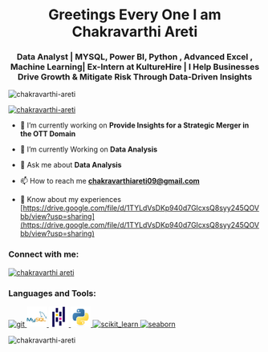 <h1 align="center">Greetings Every One I am  Chakravarthi Areti</h1>
<h3 align="center">Data Analyst | MYSQL, Power BI, Python , Advanced Excel , Machine Learning| Ex-Intern at KultureHire | I Help Businesses Drive Growth & Mitigate Risk Through Data-Driven Insights</h3>

<p align="left"> <img src="https://komarev.com/ghpvc/?username=chakravarthi-areti&label=Profile%20views&color=0e75b6&style=flat" alt="chakravarthi-areti" /> </p>

<p align="left"> <a href="https://github.com/ryo-ma/github-profile-trophy"><img src="https://github-profile-trophy.vercel.app/?username=chakravarthi-areti" alt="chakravarthi-areti" /></a> </p>

- 🔭 I’m currently working on **Provide Insights for a Strategic Merger in the OTT Domain**

- 🌱 I’m currently Working on **Data Analysis**

- 💬 Ask me about **Data Analysis**

- 📫 How to reach me **chakravarthiareti09@gmail.com**

- 📄 Know about my experiences [https://drive.google.com/file/d/1TYLdVsDKp940d7GIcxsQ8syy245QOVbb/view?usp=sharing](https://drive.google.com/file/d/1TYLdVsDKp940d7GIcxsQ8syy245QOVbb/view?usp=sharing)

<h3 align="left">Connect with me:</h3>
<p align="left">
<a href="https://linkedin.com/in/chakravarthi areti" target="blank"><img align="center" src="https://raw.githubusercontent.com/rahuldkjain/github-profile-readme-generator/master/src/images/icons/Social/linked-in-alt.svg" alt="chakravarthi areti" height="30" width="40" /></a>
</p>

<h3 align="left">Languages and Tools:</h3>
<p align="left"> <a href="https://git-scm.com/" target="_blank" rel="noreferrer"> <img src="https://www.vectorlogo.zone/logos/git-scm/git-scm-icon.svg" alt="git" width="40" height="40"/> </a> <a href="https://www.mysql.com/" target="_blank" rel="noreferrer"> <img src="https://raw.githubusercontent.com/devicons/devicon/master/icons/mysql/mysql-original-wordmark.svg" alt="mysql" width="40" height="40"/> </a> <a href="https://pandas.pydata.org/" target="_blank" rel="noreferrer"> <img src="https://raw.githubusercontent.com/devicons/devicon/2ae2a900d2f041da66e950e4d48052658d850630/icons/pandas/pandas-original.svg" alt="pandas" width="40" height="40"/> </a> <a href="https://www.python.org" target="_blank" rel="noreferrer"> <img src="https://raw.githubusercontent.com/devicons/devicon/master/icons/python/python-original.svg" alt="python" width="40" height="40"/> </a> <a href="https://scikit-learn.org/" target="_blank" rel="noreferrer"> <img src="https://upload.wikimedia.org/wikipedia/commons/0/05/Scikit_learn_logo_small.svg" alt="scikit_learn" width="40" height="40"/> </a> <a href="https://seaborn.pydata.org/" target="_blank" rel="noreferrer"> <img src="https://seaborn.pydata.org/_images/logo-mark-lightbg.svg" alt="seaborn" width="40" height="40"/> </a> </p>

<p><img align="center" src="https://github-readme-stats.vercel.app/api/top-langs?username=chakravarthi-areti&show_icons=true&locale=en&layout=compact" alt="chakravarthi-areti" /></p>
